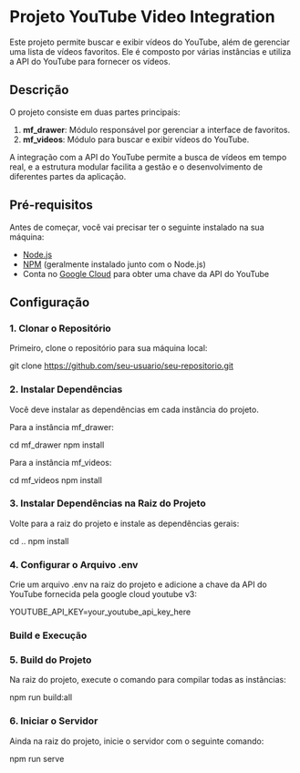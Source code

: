 # Projeto YouTube Video Integration

Este projeto permite buscar e exibir vídeos do YouTube, além de gerenciar uma lista de vídeos favoritos. Ele é composto por várias instâncias e utiliza a API do YouTube para fornecer os vídeos.

## Descrição

O projeto consiste em duas partes principais:
1. **mf_drawer**: Módulo responsável por gerenciar a interface de favoritos.
2. **mf_videos**: Módulo para buscar e exibir vídeos do YouTube.

A integração com a API do YouTube permite a busca de vídeos em tempo real, e a estrutura modular facilita a gestão e o desenvolvimento de diferentes partes da aplicação.

## Pré-requisitos

Antes de começar, você vai precisar ter o seguinte instalado na sua máquina:

- [Node.js](https://nodejs.org/)
- [NPM](https://www.npmjs.com/) (geralmente instalado junto com o Node.js)
- Conta no [Google Cloud](https://cloud.google.com/) para obter uma chave da API do YouTube

## Configuração

### 1. Clonar o Repositório

Primeiro, clone o repositório para sua máquina local:

git clone https://github.com/seu-usuario/seu-repositorio.git



### 2. Instalar Dependências

Você deve instalar as dependências em cada instância do projeto.

Para a instância mf_drawer:

cd mf_drawer
npm install

Para a instância mf_videos:

cd mf_videos
npm install

### 3. Instalar Dependências na Raiz do Projeto

Volte para a raiz do projeto e instale as dependências gerais:

cd ..
npm install

### 4. Configurar o Arquivo .env
Crie um arquivo .env na raiz do projeto e adicione a chave da API do YouTube fornecida pela google cloud youtube v3:


YOUTUBE_API_KEY=your_youtube_api_key_here

### Build e Execução

### 5. Build do Projeto
Na raiz do projeto, execute o comando para compilar todas as instâncias:

npm run build:all

### 6. Iniciar o Servidor
Ainda na raiz do projeto, inicie o servidor com o seguinte comando:

npm run serve